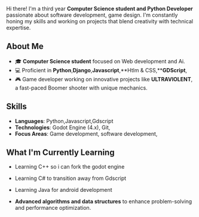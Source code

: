 
                  
Hi there! I'm a  third year **Computer Science student and Python Developer** passionate about software development, game design. I'm constantly honing my skills and working on projects that blend creativity with technical expertise.

## About Me

- 🎓 **Computer Science student** focused on Web development and Ai.
- 💻 Proficient in **Python**,**Django**,**Javascript**,**Htlm & CSS,****GDScript**,
- 🎮 Game developer working on innovative projects like **ULTRAVIOLENT**, a fast-paced Boomer shooter with unique mechanics.

## Skills

- **Languages**: Python,Javascript,Gdscript
- **Technologies**: Godot Engine (4.x), Git,
- **Focus Areas**: Game development, software development,

## What I'm Currently Learning
- Learning C++ so i can fork the godot engine
- Learning C# to transition away from Gdscript
- Learning Java for android development

- **Advanced algorithms and data structures** to enhance problem-solving and performance optimization.


